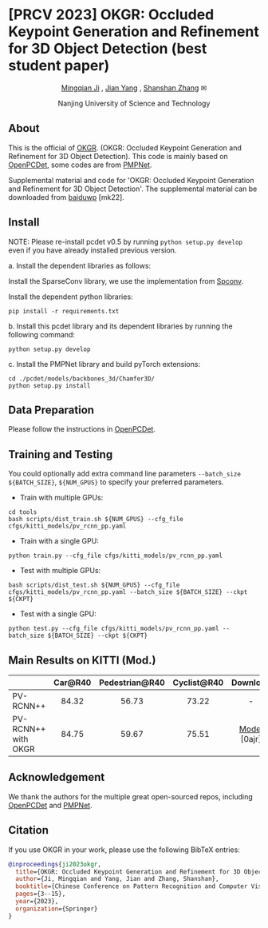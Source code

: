 # [PRCV 2023] OKGR: Occluded Keypoint Generation and Refinement for 3D Object Detection (best student paper)

<div align="center">

[Mingqian Ji](https://github.com/Mingqj) </sup>,
[Jian Yang](https://scholar.google.com/citations?user=6CIDtZQAAAAJ&hl=zh-CN) </sup>,
[Shanshan Zhang](https://shanshanzhang.github.io/) ✉</sup>

Nanjing University of Science and Technology

</div>

## About

This is the official of [OKGR](https://github.com/Mingqj/OKGR/). (OKGR: Occluded Keypoint Generation and Refinement for 3D Object Detection). This code is mainly based on [OpenPCDet](https://github.com/open-mmlab/OpenPCDet), some codes are from [PMPNet](https://github.com/diviswen/PMP-Net).

Supplemental material and code for 'OKGR: Occluded Keypoint Generation and Refinement for 3D Object Detection'.
The supplemental material can be downloaded from [baiduwp](https://pan.baidu.com/s/18wt2LT4dgXg8pa0zYded-w) [mk22].

## Install
NOTE: Please re-install pcdet v0.5 by running `python setup.py develop` even if you have already installed previous version.

a. Install the dependent libraries as follows: 

Install the SparseConv library, we use the implementation from [Spconv](https://github.com/traveller59/spconv).

Install the dependent python libraries: 

```shell
pip install -r requirements.txt
```

b. Install this pcdet library and its dependent libraries by running the following command:
```shell
python setup.py develop
```

c. Install the PMPNet library and build pyTorch extensions:
```shell
cd ./pcdet/models/backbones_3d/Chamfer3D/
python setup.py install
```

## Data Preparation
Please follow the instructions in [OpenPCDet](https://github.com/open-mmlab/OpenPCDet).

## Training and Testing
You could optionally add extra command line parameters `--batch_size ${BATCH_SIZE}`, `${NUM_GPUS}` to specify your preferred parameters.

* Train with multiple GPUs:
```shell
cd tools
bash scripts/dist_train.sh ${NUM_GPUS} --cfg_file cfgs/kitti_models/pv_rcnn_pp.yaml
```

* Train with a single GPU:
```shell
python train.py --cfg_file cfgs/kitti_models/pv_rcnn_pp.yaml
```

* Test with multiple GPUs:
```shell
bash scripts/dist_test.sh ${NUM_GPUS} --cfg_file cfgs/kitti_models/pv_rcnn_pp.yaml --batch_size ${BATCH_SIZE} --ckpt ${CKPT}
```

* Test with a single GPU:
```shell
python test.py --cfg_file cfgs/kitti_models/pv_rcnn_pp.yaml --batch_size ${BATCH_SIZE} --ckpt ${CKPT}
```

## Main Results on KITTI (Mod.)
|                                             | Car@R40 | Pedestrian@R40 | Cyclist@R40  | Download | 
|---------------------------------------------|:-------:|:-------:|:-------:|:---------:|
| PV-RCNN++ | 84.32 | 56.73 | 73.22 | - | 
| PV-RCNN++ with OKGR| 84.75 | 59.67 | 75.51 | [Model](https://pan.baidu.com/s/1ZOxcQ8e_-Iv4U4K8m0rPxA) [0ajr] | 

## Acknowledgement
We thank the authors for the multiple great open-sourced repos, including [OpenPCDet](https://github.com/open-mmlab/OpenPCDet) and [PMPNet](https://github.com/diviswen/PMP-Net).

## Citation
If you use OKGR in your work, please use the following BibTeX entries:
```bibtex
@inproceedings{ji2023okgr,
  title={OKGR: Occluded Keypoint Generation and Refinement for 3D Object Detection},
  author={Ji, Mingqian and Yang, Jian and Zhang, Shanshan},
  booktitle={Chinese Conference on Pattern Recognition and Computer Vision (PRCV)},
  pages={3--15},
  year={2023},
  organization={Springer}
}
```
